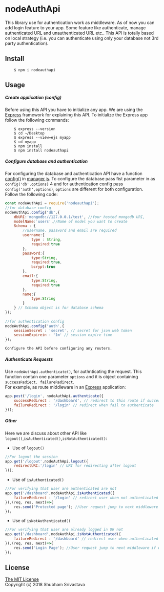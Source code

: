 # nodeAuthApi
This library use for authentication work as middleware. As of now you can add login feature to your app. 
Some feature like authenticate, manage authenticated URL and unauthenticated URL etc.. 
This API is totally based on local strategy (i.e. you can authenticate using only your database not 3rd party authentication).

## Install
```
    $ npm i nodeauthapi 
```

## Usage
##### Create application *(config)*
Before using this API you have to initialize any app. We are using the 
[Express](http://expressjs.com/en/starter/installing.html) framework for explaining this API. 
To initialize the Express app follow the following commands:
```
    $ express --version
    $ cd ~/Desktop
    $ express --view=ejs myapp
    $ cd myapp
    $ npm install
    $ npm install nodeauthapi
```

##### Configure database and authentication
For configuring the database and authentication API have a function [config()](./lib/manager.js) in 
[manager.js](./lib/manager.js). To configure the database pass fist parameter in as `config('db',options)` 4
and for authentication config pass `config('auth',options)`, `options` are different for both configuration.<br> 
Follow the following code:
```javascript
const nodeAuthApi = require('nodeauthapi');
//for database config
nodeAuthApi.config('db',{
    dbURI:'mongodb://127.0.0.1/test', //Your hosted mongodb URI,
    modelName:'users',//Name of model you want to create
    Schema : {
        //username, password and email are required
        username:{
            type : String,
            required:true
        },
        password:{
            type:String,
            required:true,
            bcrypt:true
        },
        email:{
            type:String,
            required:true
        },
        name:{
            type:String
        }
    } // Schema object is for database schema
});
    
//for authentication config
nodeAuthApi.config('auth',{
    sessionSecret : 'secret', // secret for json web token
    sessionExpirein : '1m' // session expire time
});
```
`Configure the API before configuring any routers.`
##### Authenticate Requests
Use `nodeAuthApi.authenticate()`, for authnticating the request. This function contain one parameter `options`
and it is object containing `successRediect, failureRedirect`.<br>
For example, as route middleware in an [Express](http://expressjs.com/en/starter/installing.html) application:
```javascript
app.post('/login', nodeAuthApi.authenticate({
    successRedirect : '/dashboard', // redirect to this route if successfully logged in
    failureRedirect : '/login' // redirect when fail to authenticate
}));
```
##### Other
Here we are discuss about other API like `logout()`,`isAuthenticated()`,`isNotAuthenticated()`:<br>
* Use of `logout()`
```javascript
//For logout the session
app.get('/logout',nodeAuthApi.logout({
    redirectURI:'/login' // URI for redirecting after logout
}));
```
* Use of `isAuthenticated()`<br>
```javascript
//For verifying that user are authenticated are not
app.get('/dashboard',nodeAuthApi.isAuthenticated({
    failureRedirect : '/login' // redirect user when not authenticated
}),(req, res, next)=>{
    res.send('Protected page'); //User request jump to next middleware if user is authenticated
});
```
* Use of `isNotAuthenticated()`<br>
```javascript
//For verifying that user are already logged in OR not
app.get('/dashboard',nodeAuthApi.isNotAuthenticated({
    failureRedirect : '/dashboard' // redirect user when authenticated
}),(req, res, next)=>{
    res.send('Login Page'); //User request jump to next middleware if user is not authenticated
});
```
## License
[The MIT License](https://opensource.org/licenses/MIT)<br>
Copyright (c) 2018 Shubham Srivastava
